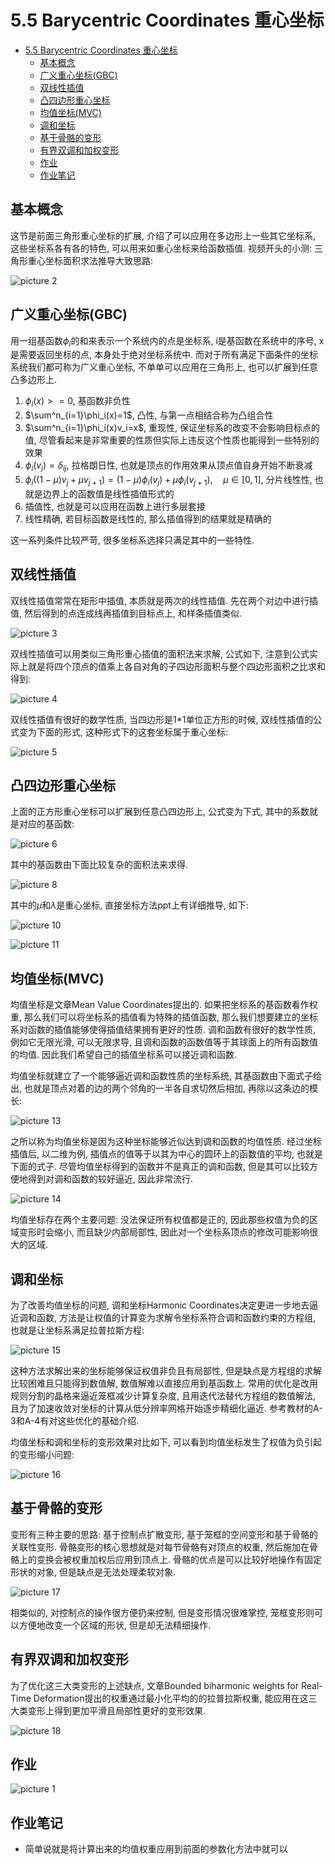 # 5.5 Barycentric Coordinates 重心坐标

- [5.5 Barycentric Coordinates 重心坐标](#55-barycentric-coordinates-重心坐标)
  - [基本概念](#基本概念)
  - [广义重心坐标(GBC)](#广义重心坐标gbc)
  - [双线性插值](#双线性插值)
  - [凸四边形重心坐标](#凸四边形重心坐标)
  - [均值坐标(MVC)](#均值坐标mvc)
  - [调和坐标](#调和坐标)
  - [基于骨骼的变形](#基于骨骼的变形)
  - [有界双调和加权变形](#有界双调和加权变形)
  - [作业](#作业)
  - [作业笔记](#作业笔记)

## 基本概念

这节是前面三角形重心坐标的扩展, 介绍了可以应用在多边形上一些其它坐标系, 这些坐标系各有各的特色, 可以用来如重心坐标来给函数插值. 视频开头的小测: 三角形重心坐标面积求法推导大致思路:

![picture 2](Media/5840980ae97ecf4519c4c5a50a6742d982993d7021b8f8133e8190a6e69f35bd.png)  

## 广义重心坐标(GBC)

用一组基函数$\phi_i$的和来表示一个系统内的点是坐标系, i是基函数在系统中的序号, x是需要返回坐标的点, 本身处于绝对坐标系统中. 而对于所有满足下面条件的坐标系统我们都可称为广义重心坐标, 不单单可以应用在三角形上, 也可以扩展到任意凸多边形上.

1. $\phi_i(x)>=0$, 基函数非负性
2. $\sum^n_{i=1}\phi_i(x)=1$, 凸性, 与第一点相结合称为凸组合性
3. $\sum^n_{i=1}\phi_i(x)v_i=x$, 重现性, 保证坐标系的改变不会影响目标点的值, 尽管看起来是非常重要的性质但实际上违反这个性质也能得到一些特别的效果
4. $\phi_i(v_j)=\delta_{ij}$, 拉格朗日性, 也就是顶点的作用效果从顶点值自身开始不断衰减
5. $\phi_i((1-\mu)v_j+\mu v_{j+1})=(1-\mu)\phi_i(v_j)+\mu\phi_i(v_{j+1}),\quad \mu\in [0,1]$, 分片线性性, 也就是边界上的函数值是线性插值形式的
6. 插值性, 也就是可以应用在函数上进行多层套接
7. 线性精确, 若目标函数是线性的, 那么插值得到的结果就是精确的

这一系列条件比较严苛, 很多坐标系选择只满足其中的一些特性.

## 双线性插值

双线性插值常常在矩形中插值, 本质就是两次的线性插值. 先在两个对边中进行插值, 然后得到的点连成线再插值到目标点上, 和样条插值类似. 

![picture 3](Media/30d46a822a76114d043f1a63b5939c8f825257672dda1f5e51af6439c25a2de4.png)  

双线性插值可以用类似三角形重心插值的面积法来求解, 公式如下, 注意到公式实际上就是将四个顶点的值乘上各自对角的子四边形面积与整个四边形面积之比求和得到:

![picture 4](Media/1c2b5a9e67fc13c59267dc3cc5846c7c114b07580980f60cd8957a7f36ec6a68.png)  

双线性插值有很好的数学性质, 当四边形是1*1单位正方形的时候, 双线性插值的公式变为下面的形式, 这种形式下的这套坐标属于重心坐标:

![picture 5](Media/6eaf6a5947a0e7ab5e4d167b5f49461068cc26a498c1eecd06dc07d21c581df9.png)  

## 凸四边形重心坐标

上面的正方形重心坐标可以扩展到任意凸四边形上, 公式变为下式, 其中的系数就是对应的基函数:

![picture 6](Media/58dbfd0e7dd7ae2e6540cc354fa26b5459b88d9bf5afcdf153d1ff57d7a832fb.png)  

其中的基函数由下面比较复杂的面积法来求得.

![picture 8](Media/54be83207c134d138a8c6b8bc19e3a5cf697ee160382077086d65087a0312f86.png)  

其中的$\mu$和$\lambda$是重心坐标, 直接坐标方法ppt上有详细推导, 如下:

![picture 10](Media/861547a66ef61de51cd1246c969ce34e8078bf96fb95659276a152bae26e8d2b.png)  

![picture 11](Media/5f6daf6c697da04fb2441a40e6d50c95701f55b48995f33f52f889c5b4377a7a.png)  

## 均值坐标(MVC)

均值坐标是文章Mean Value Coordinates提出的. 如果把坐标系的基函数看作权重, 那么我们可以将坐标系的插值看为特殊的插值函数, 那么我们想要建立的坐标系对函数的插值能够使得插值结果拥有更好的性质. 调和函数有很好的数学性质, 例如它无限光滑, 可以无限求导, 且调和函数的函数值等于其球面上的所有函数值的均值. 因此我们希望自己的插值坐标系可以接近调和函数.

均值坐标就建立了一个能够逼近调和函数性质的坐标系统, 其基函数由下面式子给出, 也就是顶点对着的边的两个邻角的一半各自求切然后相加, 再除以这条边的模长:

![picture 13](Media/925912d804398e6f363b43998d822bcf1b771626a0da79e146dbf54dbbf68f16.png)  

之所以称为均值坐标是因为这种坐标能够近似达到调和函数的均值性质. 经过坐标插值后, 以二维为例, 插值点的值等于以其为中心的圆环上的函数值的平均, 也就是下面的式子. 尽管均值坐标得到的函数并不是真正的调和函数, 但是其可以比较方便地得到对调和函数的较好逼近, 因此非常流行.

![picture 14](Media/e1903ccc7c4c6b0f859456c499e84ba429d4f2f2944cd411f500d17d6f99aff6.png)  

均值坐标存在两个主要问题: 没法保证所有权值都是正的, 因此那些权值为负的区域变形时会缩小, 而且缺少内部局部性, 因此对一个坐标系顶点的修改可能影响很大的区域.

## 调和坐标

为了改善均值坐标的问题, 调和坐标Harmonic Coordinates决定更进一步地去逼近调和函数, 方法是让权值的计算变为求解令坐标系符合调和函数约束的方程组, 也就是让坐标系满足拉普拉斯方程:

![picture 15](Media/07de3d031ea21e7247b7566274eca449521608f574d9f6cce2544729fc1d0253.png)  

这种方法求解出来的坐标能够保证权值非负且有局部性, 但是缺点是方程组的求解比较困难且只能得到数值解, 数值解难以直接应用到基函数上. 常用的优化是改用规则分割的晶格来逼近笼框减少计算复杂度, 且用迭代法替代方程组的数值解法, 且为了加速收敛对坐标的计算从低分辨率网格开始逐步精细化逼近. 参考教材的A-3和A-4有对这些优化的基础介绍.

均值坐标和调和坐标的变形效果对比如下, 可以看到均值坐标发生了权值为负引起的变形缩小问题:

![picture 16](Media/15f96f5cfaf6156cea6aac2de55e7c6fa4dcb02a0b7396820142b65ec2fcfb97.png)  

## 基于骨骼的变形

变形有三种主要的思路: 基于控制点扩散变形, 基于笼框的空间变形和基于骨骼的关联性变形. 骨骼变形的核心思想就是对每节骨骼有对顶点的权重, 然后施加在骨骼上的变换会被权重加权后应用到顶点上. 骨骼的优点是可以比较好地操作有固定形状的对象, 但是缺点是无法处理柔软对象.

![picture 17](Media/1f403aab6e9d87e776b85a55b080d5baa16f9561d6dcc9bc7dd6cccf576fed5b.png)  

相类似的, 对控制点的操作很方便扔来控制, 但是变形情况很难掌控, 笼框变形则可以方便地改变一个区域的形状, 但是却无法精细操作.

## 有界双调和加权变形

为了优化这三大类变形的上述缺点, 文章Bounded biharmonic weights for Real-Time Deformation提出的权重通过最小化平均的的拉普拉斯权重, 能应用在这三大类变形上得到更加平滑且局部性更好的变形效果.

![picture 18](Media/2ebf6eaf1c3bb01822ea437c2e959ff20c0bfbbc37e37cf13af248ecb0dd7860.png)  

## 作业

![picture 1](Media/b6ed7a3cfbba725cb0585d970a535d8c33fc885c7ab97b7bb7e25faf8221c9ec.png)  

## 作业笔记

- 简单说就是将计算出来的均值权重应用到前面的参数化方法中就可以